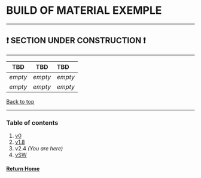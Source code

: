 # **BUILD OF MATERIAL EXEMPLE**

***
## **:exclamation: SECTION UNDER CONSTRUCTION :exclamation:**  
---

<!--- 

Last item search: 2021/xx/xx 
Update on: 2021/03/05
--->

| TBD   | TBD  | TBD  |
|:-----:|:----:| :--- |
| *empty* | *empty* | *empty* |
| *empty* | *empty* | *empty* |

[Back to top](#build-of-material-exemple)
<!---***

  
### **EMPTY SPOT** 
**Rating:**  
x    
**Store location:**  
x  
**Website:**  
[x](x)  
*Last updated: 2021/xx/xx*
<!--- Search was made on: 2021/xx/xx ---0>
 
| USER  | SERIAL                                                     | REPLY                                                                  |
|:-----:|:----------------------------------------------------------:| :--------------------------------------------------------------------- |
| A     |                | <p><br></p> |
| B     |                | <p><br></p> |
| C     |                | <p><br></p> |
| D     |                | <p><br></p> |
| E     |                | <p><br></p> |

[Back to top](#001-fasteners)
***
--->

<!---  
### **EMPTY SPOT** 
**Rating:**  
x    
**Store location:**  
x  
**Website:**  
[x](x)  
*Last updated: 2021/xx/xx*
<!--- Search was made on: 2021/xx/xx ---0>
 
| USER  | SERIAL                                                     | REPLY                                                                  |
|:-----:|:----------------------------------------------------------:| :--------------------------------------------------------------------- |
| A     |                | <p><br></p> |
| B     |                | <p><br></p> |
| C     |                | <p><br></p> |
| D     |                | <p><br></p> |
| E     |                | <p><br></p> |

[Back to top](#001-fasteners)
***
--->

<!---  
### **EMPTY SPOT** 
**Rating:**  
x    
**Store location:**  
x  
**Website:**  
[x](x)  
*Last updated: 2021/xx/xx*
<!--- Search was made on: 2021/xx/xx ---0>
 
| USER  | SERIAL                                                     | REPLY                                                                  |
|:-----:|:----------------------------------------------------------:| :--------------------------------------------------------------------- |
| A     |                | <p><br></p> |
| B     |                | <p><br></p> |
| C     |                | <p><br></p> |
| D     |                | <p><br></p> |
| E     |                | <p><br></p> |

[Back to top](#001-fasteners)
***
--->

---  
### **Table of contents**  
1. [v0](001BOMv0.md)  
2. [v1.8](002BOMv18.md)  
3. v2.4 *(You are here)*  
4. [vSW](004BOMvSW.md) 

#### [Return Home](../README.md)
